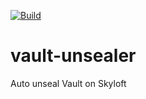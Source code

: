 [![Build](https://github.com/lost-woods/vault-unsealer/actions/workflows/publish.yml/badge.svg)](https://github.com/lost-woods/vault-unsealer/actions/workflows/publish.yml)

# vault-unsealer
Auto unseal Vault on Skyloft
